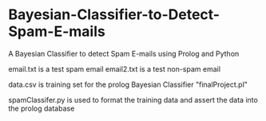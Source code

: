 # Bayesian-Classifier-to-Detect-Spam-E-mails
A Bayesian Classifier to detect Spam E-mails using Prolog and Python

email.txt is a test spam email
email2.txt is a test non-spam email 

data.csv is training set for the prolog Bayesian Classifier "finalProject.pl"

spamClassifer.py is used to format the training data and assert the data into the prolog database

